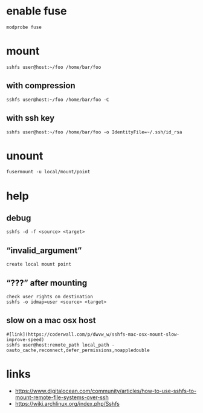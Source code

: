 # enable fuse

    modprobe fuse

# mount

    sshfs user@host:~/foo /home/bar/foo

## with compression

    sshfs user@host:~/foo /home/bar/foo -C

## with ssh key

    sshfs user@host:~/foo /home/bar/foo -o IdentityFile=~/.ssh/id_rsa

# unount

    fusermount -u local/mount/point

# help

## debug

    sshfs -d -f <source> <target>

## “invalid_argument”

    create local mount point

## “???” after mounting

    check user rights on destination
    sshfs -o idmap=user <source> <target>

## slow on a mac osx host

    #[link](https://coderwall.com/p/dwvw_w/sshfs-mac-osx-mount-slow-improve-speed)
    sshfs user@host:remote_path local_path -oauto_cache,reconnect,defer_permissions,noappledouble

# links

* https://www.digitalocean.com/community/articles/how-to-use-sshfs-to-mount-remote-file-systems-over-ssh
* https://wiki.archlinux.org/index.php/Sshfs
